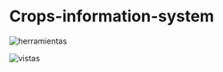 # Crops-information-system

![herramientas](https://user-images.githubusercontent.com/51855856/229909883-ee6bf99a-bc0e-4a15-8320-4d3eb22c1fa2.png)

![vistas](https://user-images.githubusercontent.com/51855856/229910317-60ee46a4-281f-4eac-8be7-fc39fe1dd2f7.png)
